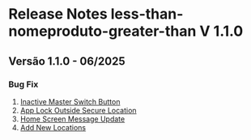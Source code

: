 # Release Notes less-than-nomeproduto-greater-than V 1.1.0

## **Versão 1.1.0 - 06/2025**


### **Bug Fix**

1. [Inactive Master Switch Button](Inactive-Master-Switch-Button.md)
2. [App Lock Outside Secure Location](App-Lock-Outside-Secure-Location.md)
3. [Home Screen Message Update](Home-Screen-Message-Update.md)
4. [Add New Locations](Add-New-Locations.md)
